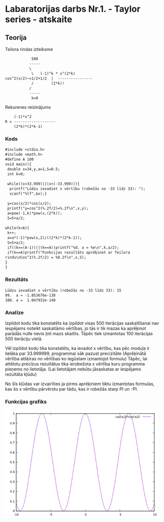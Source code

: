 <!-- https://help.github.com/en/github/writing-on-github/basic-writing-and-formatting-syntax -->
# Labaratorijas darbs Nr.1. - Taylor series - atskaite

## Teorija
Teilora rindas izteiksme

			    500
			   -----
			   \
			    \	(-1)^k * x^(2*k)
	cos^2(x/2)~=1/2+1/2  |	----------------
			    /	     (2*k)!
			   /
			   -----
			    k=0

Rekurenes reizinājums 

		(-1)*x^2
	R = -------------------
		(2*k)*(2*k-1)

### Kods
	#include <stdio.h>
	#include <math.h>
	#define A 100
	void main(){
 	 double x=34,y,a=1,S=0.5;
 	 int k=0;
	 
	 while((x>33.999)||(x<(-33.999))){
	  printf("Lūdzu ievadiet x vērtību (robežās no -33 līdz 33): ");
	  scanf("%lf",&x);}
	
 	 y=cos(x/2)*cos(x/2);
	 printf("y=cos^2(%.2f/2)=%.2f\n",x,y);
	 a=pow(-1,k)*pow(x,(2*k));
	 S=S+a/2;

 	while(k<A){
  	 k++;
 	 a=a*(-1)*pow(x,2)/((2*k)*(2*k-1));
 	 S=S+a/2;
 	 if((k==(A-1))||(k==A))printf("%d. a = %e\n",k,a/2);
	 if(k==A)printf("Funkcijas rezultāts aprēķinot ar Teilora rindu\nCos^2(%.2f/2) = %8.2f\n",x,S);
 	}
	}

### Rezultāts
	Lūdzu ievadiet x vērtību (robežās no -33 līdz 33): 15
	99.  a = -1.853676e-138
	100. a =  1.047932e-140

### Analīze
Izpildot kodu tika konstatēts ka izpildot visas 500 iterācijas saskaitīšanai nav iespējams noteikt saskaitāmo vērtības, jo tās ir tik mazas ka aprēķinot parādās nulle nevis ļoti mazs skaitlis.
Tāpēc tiek izmantotas 100 iterācijas 500 iterāciju vietā.

Vēl izpildot kodu tika konstatēts, ka ievadot x vērtību, kas pēc moduļa ir lielāka par 33.999999, programmai sāk pazust precizitāte (Aprēķinātā vērtība atšķiras no vērtības ko iegūstam izmantojot formulu)
Tāpēc, lai attēlotu precīzus rezultātus tika ierobežota x vērtība kuru programma pieņems no lietotāja. (Lai lietotājam nebūtu jāsaskatas ar iespējamo rezultāta kļūdu)

No šīs kļūdas var izvairīties ja pirms aprēķiniem tiktu izmantotas formulas, kas šo x vērtību pārvērstu par tādu, kas ir robežās starp PI un -PI.

### Funkcijas grafiks
![Cos(x/2) * Cos(x/2)](https://raw.githubusercontent.com/sandemlis/RTR105/master/darbi/LabD1/Gnuplot.png)

